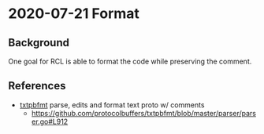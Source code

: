 # 2020-07-21 Format

## Background

One goal for RCL is able to format the code while preserving the comment.

## References

- [txtpbfmt](https://github.com/protocolbuffers/txtpbfmt) parse, edits and format text proto w/ comments
  - https://github.com/protocolbuffers/txtpbfmt/blob/master/parser/parser.go#L912
